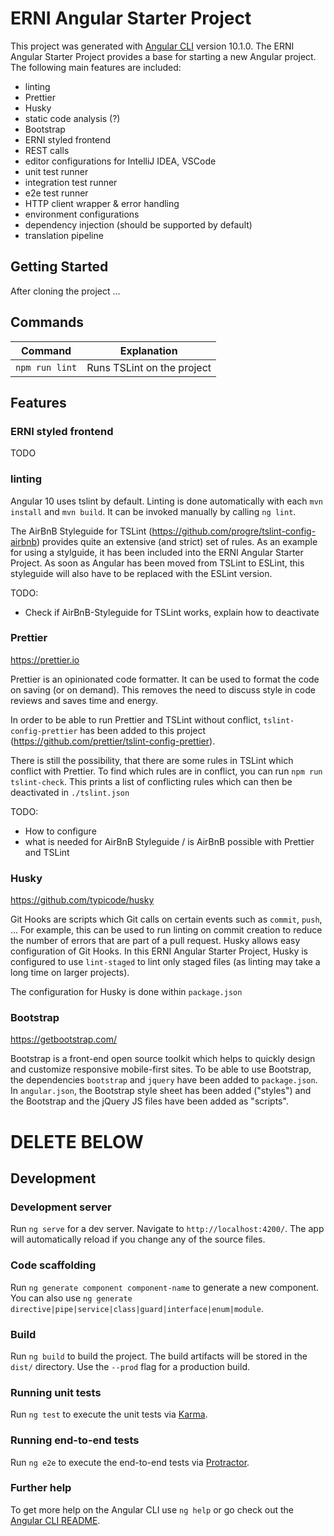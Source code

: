 # ERNI Angular Starter Project

This project was generated with [Angular CLI](https://github.com/angular/angular-cli) version 10.1.0.
The ERNI Angular Starter Project provides a base for starting a new Angular project. The following main features are included:
- linting
- Prettier
- Husky
- static code analysis (?)
- Bootstrap
- ERNI styled frontend
- REST calls
- editor configurations for IntelliJ IDEA, VSCode
- unit test runner
- integration test runner
- e2e test runner
- HTTP client wrapper & error handling
- environment configurations
- dependency injection (should be supported by default)
- translation pipeline

## Getting Started
After cloning the project ...

## Commands
| Command        | Explanation                    |
| -------------- | ------------------------------ |
| `npm run lint` | Runs TSLint on the project     |

## Features
### ERNI styled frontend
TODO

### linting
Angular 10 uses tslint by default. Linting is done automatically with each `mvn install` and `mvn build`. It can be invoked manually by calling `ng lint`.

The AirBnB Styleguide for TSLint (https://github.com/progre/tslint-config-airbnb) provides quite an extensive (and strict) set of rules.
As an example for using a stylguide, it has been included into the ERNI Angular Starter Project.
As soon as Angular has been moved from TSLint to ESLint, this styleguide will also have to be replaced with the ESLint version.


TODO:
- Check if AirBnB-Styleguide for TSLint works, explain how to deactivate


### Prettier
https://prettier.io

Prettier is an opinionated code formatter. It can be used to format the code on saving (or on demand).
This removes the need to discuss style in code reviews and saves time and energy.

In order to be able to run Prettier and TSLint without conflict, `tslint-config-prettier` has been added to this project (https://github.com/prettier/tslint-config-prettier).

There is still the possibility, that there are some rules in TSLint which conflict with Prettier.
To find which rules are in conflict, you can run `npm run tslint-check`.
This prints a list of conflicting rules which can then be deactivated in `./tslint.json`

TODO:
- How to configure
- what is needed for AirBnB Styleguide / is AirBnB possible with Prettier and TSLint

### Husky
https://github.com/typicode/husky

Git Hooks are scripts which Git calls on certain events such as `commit`, `push`, ...
For example, this can be used to run linting on commit creation to reduce the number of errors that are part of a pull request.
Husky allows easy configuration of Git Hooks.
In this ERNI Angular Starter Project, Husky is configured to use `lint-staged` to lint only staged files
(as linting may take a long time on larger projects).

The configuration for Husky is done within `package.json`


### Bootstrap
https://getbootstrap.com/

Bootstrap is a front-end open source toolkit which helps to quickly design and customize responsive mobile-first sites.
To be able to use Bootstrap, the dependencies `bootstrap` and `jquery` have been added to `package.json`.
In `angular.json`, the Bootstrap style sheet has been added ("styles") and the Bootstrap and the jQuery JS files have been added as "scripts".





# DELETE BELOW
## Development
### Development server

Run `ng serve` for a dev server. Navigate to `http://localhost:4200/`. The app will automatically reload if you change any of the source files.

### Code scaffolding

Run `ng generate component component-name` to generate a new component. You can also use `ng generate directive|pipe|service|class|guard|interface|enum|module`.

### Build

Run `ng build` to build the project. The build artifacts will be stored in the `dist/` directory. Use the `--prod` flag for a production build.

### Running unit tests

Run `ng test` to execute the unit tests via [Karma](https://karma-runner.github.io).

### Running end-to-end tests

Run `ng e2e` to execute the end-to-end tests via [Protractor](http://www.protractortest.org/).

### Further help

To get more help on the Angular CLI use `ng help` or go check out the [Angular CLI README](https://github.com/angular/angular-cli/blob/master/README.md).
